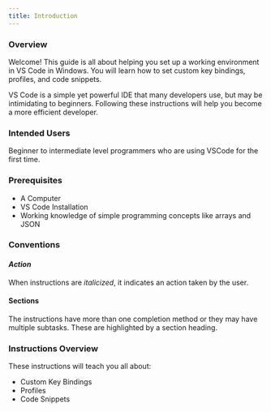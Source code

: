 ```yaml
---
title: Introduction
---
```


### Overview
Welcome! This guide is all about helping you set up a working environment in VS Code in Windows. You will learn how to set custom key bindings, profiles, and code snippets.

VS Code is a simple yet powerful IDE that many developers use, but may be intimidating to beginners. Following these instructions will help you become a more efficient developer.

### Intended Users
Beginner to intermediate level programmers who are using VSCode for the first time.

### Prerequisites
* A Computer
* VS Code Installation
* Working knowledge of simple programming concepts like arrays and JSON

### Conventions
#### *Action*
When instructions are *italicized*, it indicates an action taken by the user.
#### Sections
The instructions have more than one completion method or they may have multiple subtasks. These are highlighted by a section heading.

### Instructions Overview
These instructions will teach you all about:
* Custom Key Bindings
* Profiles
* Code Snippets